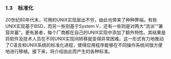 ### 1.3　标准化

20世纪80年代末，可用的UNIX实现层出不穷，由此也带来了种种弊端。有些UNIX实现基于BSD，而另一些则基于System V，还有一些则是对两大“流派”“兼容并蓄”。更有甚者，每个厂商都在自己的UNIX实现中添加了额外特性。其结果是将软件及技术人员在不同UNIX实现间转移就变得异常困难。这一形式有力地推动了C语言和UNIX系统的标准化进程，使得应用程序能够在不同操作系统间很方便地进行移植。接下来，将介绍由此而产生的各种标准。

